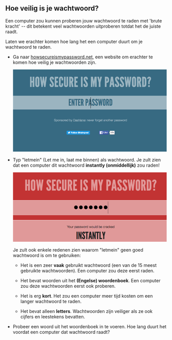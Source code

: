 ## Hoe veilig is je wachtwoord?

Een computer zou kunnen proberen jouw wachtwoord te raden met 'brute kracht' -- dit betekent veel wachtwoorden uitproberen totdat het de juiste raadt.

Laten we erachter komen hoe lang het een computer duurt om je wachtwoord te raden.



+ Ga naar <a href="https://howsecureismypassword.net/" target="_blank">howsecureismypassword.net</a>, een website om erachter te komen hoe veilig je wachtwoorden zijn.

    ![schermafbeelding](images/passwords-secure.png)

+ Typ "letmein" (Let me in, laat me binnen) als wachtwoord. Je zult zien dat een computer dit wachtwoord __instantly (onmiddellijk)__ zou raden!

    ![schermafbeelding](images/passwords-letmein.png)

    Je zult ook enkele redenen zien waarom "letmein" geen goed wachtwoord is om te gebruiken:

    + Het is een zeer __vaak__ gebruikt wachtwoord (een van de 15 meest gebruikte wachtwoorden). Een computer zou deze eerst raden.

    + Het bevat woorden uit het __(Engelse) woordenboek__. Een computer zou deze wachtwoorden eerst ook proberen.

    + Het is erg __kort__. Het zou een computer meer tijd kosten om een langer wachtwoord te raden.

    + Het bevat alleen __letters__. Wachtwoorden zijn veiliger als ze ook cijfers en leestekens bevatten.

+ Probeer een woord uit het woordenboek in te voeren. Hoe lang duurt het voordat een computer dat wachtwoord raadt? 

